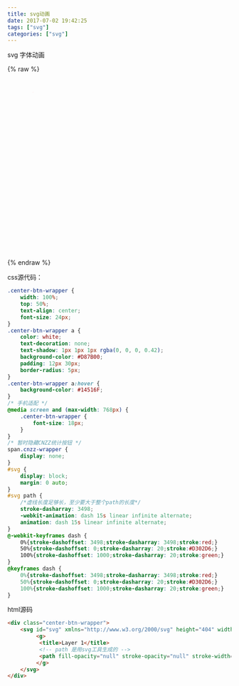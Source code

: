 ```yaml
---
title: svg动画
date: 2017-07-02 19:42:25
tags: ["svg"]
categories: ["svg"]
---
```


svg 字体动画
<!-- more -->
{% raw %}
<style type="text/css">
.center-btn-wrapper {
    width: 100%;
    top: 50%;
    text-align: center;
    font-size: 24px;
}
.center-btn-wrapper a {
    color: white;
    text-decoration: none;
    text-shadow: 1px 1px 1px rgba(0, 0, 0, 0.42);
    background-color: #D87B00;
    padding: 12px 30px;
    border-radius: 5px;
}
.center-btn-wrapper a:hover {
    background-color: #14516F;
}
/* 手机适配 */
@media screen and (max-width: 768px) {
	.center-btn-wrapper {
	    font-size: 18px;
	}
}
/* 暂时隐藏CNZZ统计按钮 */
span.cnzz-wrapper {
    display: none;
}
#svg {
	display: block;
	margin: 0 auto;
}
#svg path {
	/*虚线长度足够长，至少要大于整个path的长度*/
	stroke-dasharray: 3498;
	-webkit-animation: dash 15s linear infinite alternate;
	animation: dash 15s linear infinite alternate;
}
@-webkit-keyframes dash {
	0%{stroke-dashoffset: 3498;stroke-dasharray: 3498;stroke:red;}
	50%{stroke-dashoffset: 0;stroke-dasharray: 20;stroke:#D302D6;}
	100%{stroke-dashoffset: 1000;stroke-dasharray: 20;stroke:green;}
}
@keyframes dash {
	0%{stroke-dashoffset: 3498;stroke-dasharray: 3498;stroke:red;}
	50%{stroke-dashoffset: 0;stroke-dasharray: 20;stroke:#D302D6;}
	100%{stroke-dashoffset: 1000;stroke-dasharray: 20;stroke:green;}
}
</style>

<div class="center-btn-wrapper">
	<svg id="svg" xmlns="http://www.w3.org/2000/svg" height="404" width="452">
		 <g>
		  <title>Layer 1</title>
		  <path fill-opacity="null" stroke-opacity="null" stroke-width="3" stroke="#41ABF7" fill="none" d="m31.919427,29.815911c0,0 323.1068,0.991126 323.1068,0.991126c0,0 31.716006,-27.751503 31.716006,-27.751503c0,0 43.609516,49.556251 43.609516,49.556251c0,0 -185.34041,0 -185.34041,0c0,0 0,141.730913 0,141.730913c0,0 96.139145,0 95.643186,-0.00002c0.495959,0.00002 25.274085,-24.778126 25.274085,-24.778126c0,0 39.645013,46.582894 39.645013,46.582894c0,0 -160.562284,0.991126 -160.562284,0.991126c0,0 0,154.615509 0,154.615509c0,0 139.748642,0 139.748642,0c0,0 26.760377,-26.760377 26.760377,-26.760377c0,0 42.618391,48.565145 42.618391,48.565145c0,0 -401.405681,-1.982252 -401.405681,-1.982252c0,0 -14.866887,2.973377 -14.866887,2.973377c0,0 -14.866868,2.973377 -14.866868,2.973377c0,0 -21.804748,-25.769271 -21.804748,-25.769271c0,0 204.171761,-0.991126 204.171761,-0.991126c0,0 0,-154.615509 0,-154.615509c0,0 -84.245635,-0.991126 -84.245635,-0.991126c0,0 -15.857993,0 -15.857993,0c0,0 -11.89351,1.982252 -11.89351,1.982252c0,0 -13.875742,1.982252 -13.875742,1.982252c0,0 -21.804748,-22.795894 -21.804748,-22.795894c0,0 147.677629,-0.991106 147.677629,-0.991106c0,0 0,-143.713145 0,-143.713145c0,0 -118.935,-0.991126 -118.935,-0.991126c0,0 -29.733755,3.964483 -29.733755,3.964483c0,0 -6.937881,2.973377 -6.937881,2.973377c0,0 -17.840265,-27.751503 -17.840265,-27.751503z" id="svg_8"/>
		 </g>
	</svg>
</div>
{% endraw %}

css源代码：
```css
.center-btn-wrapper {
    width: 100%;
    top: 50%;
    text-align: center;
    font-size: 24px;
}
.center-btn-wrapper a {
    color: white;
    text-decoration: none;
    text-shadow: 1px 1px 1px rgba(0, 0, 0, 0.42);
    background-color: #D87B00;
    padding: 12px 30px;
    border-radius: 5px;
}
.center-btn-wrapper a:hover {
    background-color: #14516F;
}
/* 手机适配 */
@media screen and (max-width: 768px) {
    .center-btn-wrapper {
        font-size: 18px;
    }
}
/* 暂时隐藏CNZZ统计按钮 */
span.cnzz-wrapper {
    display: none;
}
#svg {
    display: block;
    margin: 0 auto;
}
#svg path {
    /*虚线长度足够长，至少要大于整个path的长度*/
    stroke-dasharray: 3498;
    -webkit-animation: dash 15s linear infinite alternate;
    animation: dash 15s linear infinite alternate;
}
@-webkit-keyframes dash {
    0%{stroke-dashoffset: 3498;stroke-dasharray: 3498;stroke:red;}
    50%{stroke-dashoffset: 0;stroke-dasharray: 20;stroke:#D302D6;}
    100%{stroke-dashoffset: 1000;stroke-dasharray: 20;stroke:green;}
}
@keyframes dash {
    0%{stroke-dashoffset: 3498;stroke-dasharray: 3498;stroke:red;}
    50%{stroke-dashoffset: 0;stroke-dasharray: 20;stroke:#D302D6;}
    100%{stroke-dashoffset: 1000;stroke-dasharray: 20;stroke:green;}
}
```
html源码
```html
<div class="center-btn-wrapper">
    <svg id="svg" xmlns="http://www.w3.org/2000/svg" height="404" width="452">
         <g>
          <title>Layer 1</title>
          <!-- path 是用svg工具生成的 -->
          <path fill-opacity="null" stroke-opacity="null" stroke-width="3" stroke="#41ABF7" fill="none" d="m31.919427,29.815911c0,0 323.1068,0.991126 323.1068,0.991126c0,0 31.716006,-27.751503 31.716006,-27.751503c0,0 43.609516,49.556251 43.609516,49.556251c0,0 -185.34041,0 -185.34041,0c0,0 0,141.730913 0,141.730913c0,0 96.139145,0 95.643186,-0.00002c0.495959,0.00002 25.274085,-24.778126 25.274085,-24.778126c0,0 39.645013,46.582894 39.645013,46.582894c0,0 -160.562284,0.991126 -160.562284,0.991126c0,0 0,154.615509 0,154.615509c0,0 139.748642,0 139.748642,0c0,0 26.760377,-26.760377 26.760377,-26.760377c0,0 42.618391,48.565145 42.618391,48.565145c0,0 -401.405681,-1.982252 -401.405681,-1.982252c0,0 -14.866887,2.973377 -14.866887,2.973377c0,0 -14.866868,2.973377 -14.866868,2.973377c0,0 -21.804748,-25.769271 -21.804748,-25.769271c0,0 204.171761,-0.991126 204.171761,-0.991126c0,0 0,-154.615509 0,-154.615509c0,0 -84.245635,-0.991126 -84.245635,-0.991126c0,0 -15.857993,0 -15.857993,0c0,0 -11.89351,1.982252 -11.89351,1.982252c0,0 -13.875742,1.982252 -13.875742,1.982252c0,0 -21.804748,-22.795894 -21.804748,-22.795894c0,0 147.677629,-0.991106 147.677629,-0.991106c0,0 0,-143.713145 0,-143.713145c0,0 -118.935,-0.991126 -118.935,-0.991126c0,0 -29.733755,3.964483 -29.733755,3.964483c0,0 -6.937881,2.973377 -6.937881,2.973377c0,0 -17.840265,-27.751503 -17.840265,-27.751503z" id="svg_8"/>
         </g>
    </svg>
</div>
```
